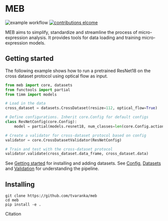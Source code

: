 # MEB
![example workflow](https://github.com/tvaranka/Cross-dataset-micro-expression/workflows/Python%20application/badge.svg)
[![contributions elcome](https://img.shields.io/badge/contributions-welcome-brightgreen.svg?style=flat)](https://github.com/tvaranka/Cross-dataset-micro-expression/issues)

MEB aims to simplify, standardize and streamline the process of micro-expression analysis. It provides tools for data loading and training micro-expression models.

## Getting started

The following example shows how to run a pretrained ResNet18 on the cross dataset protocol using optical flow as input.

```python
from meb import core, datasets
from functools import partial
from timm import models

# Load in the data
cross_dataset = datasets.CrossDataset(resize=112, optical_flow=True)

# Define configurations. Inherit core.Config for default configs
class ResNetConfig(core.Config):
    model = partial(models.resnet18, num_classes=len(core.Config.action_units), pretrained=True)

# Create a validator for cross-dataset protocol based on config
validator = core.CrossDatasetValidator(ResNetConfig)

# Train and test with the cross-dataset protocol
validator.validate(cross_dataset.data_frame, cross_dataset.data)
```

See [Getting started](docs/getting_started.md) for installing and adding datasets. See [Config](docs/config.md), [Datasets](docs/datasets.md) and [Validation](docs/validation.md) for understanding the pipeline.

## Installing
```shell
git clone https://github.com/tvaranka/meb
cd meb
pip install -e .
```

Citation

